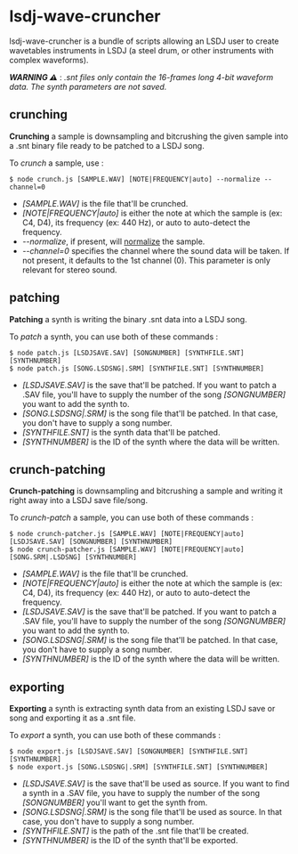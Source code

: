 # lsdj-wave-cruncher

lsdj-wave-cruncher is a bundle of scripts allowing an LSDJ user to create wavetables instruments in LSDJ (a steel drum, or other instruments with complex waveforms).

***WARNING ⚠️*** : *.snt files only contain the 16-frames long 4-bit waveform data. The synth parameters are not saved.*

## crunching

**Crunching** a sample is downsampling and bitcrushing the given sample into a .snt binary file ready to be patched to a LSDJ song.

To *crunch* a sample, use :
```
$ node crunch.js [SAMPLE.WAV] [NOTE|FREQUENCY|auto] --normalize --channel=0
```
* *[SAMPLE.WAV]* is the file that'll be crunched.
* *[NOTE|FREQUENCY|auto]* is either the note at which the sample is (ex: C4, D4), its frequency (ex: 440 Hz), or auto to auto-detect the frequency.
* *--normalize*, if present, will [normalize](https://en.wikipedia.org/wiki/Audio_normalization) the sample.
* *--channel=0* specifies the channel where the sound data will be taken. If not present, it defaults to the 1st channel (0). This parameter is only relevant for stereo sound.


## patching

**Patching** a synth is writing the binary .snt data into a LSDJ song.

To *patch* a synth, you can use both of these commands :
```
$ node patch.js [LSDJSAVE.SAV] [SONGNUMBER] [SYNTHFILE.SNT] [SYNTHNUMBER]
$ node patch.js [SONG.LSDSNG|.SRM] [SYNTHFILE.SNT] [SYNTHNUMBER]
```

* *[LSDJSAVE.SAV]* is the save that'll be patched. If you want to patch a .SAV file, you'll have to supply the number of the song *[SONGNUMBER]* you want to add the synth to.
* *[SONG.LSDSNG|.SRM]* is the song file that'll be patched. In that case, you don't have to supply a song number.
* *[SYNTHFILE.SNT]* is the synth data that'll be patched.
* *[SYNTHNUMBER]* is the ID of the synth where the data will be written.

## crunch-patching

**Crunch-patching** is downsampling and bitcrushing a sample and writing it right away into a LSDJ save file/song.

To *crunch-patch* a sample, you can use both of these commands :
```
$ node crunch-patcher.js [SAMPLE.WAV] [NOTE|FREQUENCY|auto] [LSDJSAVE.SAV] [SONGNUMBER] [SYNTHNUMBER]
$ node crunch-patcher.js [SAMPLE.WAV] [NOTE|FREQUENCY|auto] [SONG.SRM|.LSDSNG] [SYNTHNUMBER]
```

* *[SAMPLE.WAV]* is the file that'll be crunched.
* *[NOTE|FREQUENCY|auto]* is either the note at which the sample is (ex: C4, D4), its frequency (ex: 440 Hz), or auto to auto-detect the frequency.
* *[LSDJSAVE.SAV]* is the save that'll be patched. If you want to patch a .SAV file, you'll have to supply the number of the song *[SONGNUMBER]* you want to add the synth to.
* *[SONG.LSDSNG|.SRM]* is the song file that'll be patched. In that case, you don't have to supply a song number.
* *[SYNTHNUMBER]* is the ID of the synth where the data will be written.


## exporting

**Exporting** a synth is extracting synth data from an existing LSDJ save or song and exporting it as a .snt file.

To *export* a synth, you can use both of these commands :
```
$ node export.js [LSDJSAVE.SAV] [SONGNUMBER] [SYNTHFILE.SNT] [SYNTHNUMBER]
$ node export.js [SONG.LSDSNG|.SRM] [SYNTHFILE.SNT] [SYNTHNUMBER]
```

* *[LSDJSAVE.SAV]* is the save that'll be used as source. If you want to find a synth in a .SAV file, you have to supply the number of the song *[SONGNUMBER]* you'll want to get the synth from.
* *[SONG.LSDSNG|.SRM]* is the song file that'll be used as source. In that case, you don't have to supply a song number.
* *[SYNTHFILE.SNT]* is the path of the .snt file that'll be created.
* *[SYNTHNUMBER]* is the ID of the synth that'll be exported.
